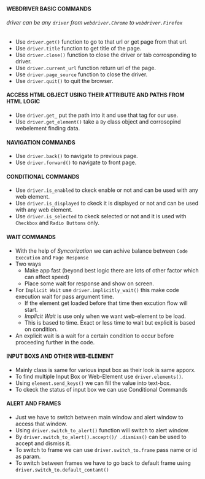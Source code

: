 #### WEBDRIVER BASIC COMMANDS
###### driver can be any `driver` from `webdriver.Chrome` to `webdriver.Firefox`
- Use `driver.get()` function to go to that url or get page from that url.
- Use `driver.title` function to get title of the page.
- Use `driver.close()` function to close the driver or tab corrosponding to driver.
- Use `driver.current_url` function return url of the page.
- Use `driver.page_source` function to close the driver.
- Use `driver.quit()` to quit the browser.

#### ACCESS HTML OBJECT USING THEIR ATTRIBUTE AND PATHS FROM HTML LOGIC
- Use `driver.get_` put the path into it and use that tag for our use.
- Use `driver.get_element()` take a `By` class object and corrosopind webelement finding data.

#### NAVIGATION COMMANDS
- Use `driver.back()` to navigate to previous page.
- Use `driver.forward()` to navigate to front page.

#### CONDITIONAL COMMANDS
- Use `driver.is_enabled` to ckeck enable or not and can be used with any web element.
- Use `driver.is_displayed` to ckeck it is displayed or not and can be used with any web element.
- Use `driver.is_selected` to ckeck selected or not and it is used with `Checkbox` and `Radio Buttons` only.

#### WAIT COMMANDS
- With the help of _Syncorization_ we can achive balance between `Code Execution` and `Page Response`
- Two ways
    - Make app fast (beyond best logic there are lots of other factor which can affect speed)
    - Place some wait for response and show on screen.
- For `Implicit Wait` use `driver.implicitly_wait()` this make code execution wait for pass argument time.
    - If the element get loaded before that time then excution flow will start.
    - _Implicit Wait_ is use only when we want web-element to be load.
    - This is based to time. Exact or less time to wait but explicit is based on condition.
- An explicit wait is a wait for a certain condition to occur before proceeding further in the code.

#### INPUT BOXS AND OTHER WEB-ELEMENT
- Mainly class is same for various input box as their look is same apporx.
- To find multiple Input Box or Web-Element use `driver.elements()`.
- Using `element.send_keys()` we can fill the value into text-box.
- To ckeck the status of input box we can use Conditional Commands

#### ALERT AND FRAMES
- Just we have to switch between main window and alert window to access that window.
- Using `driver.switch_to_alert()` function will switch to alert window.
- By `driver.switch_to_alert().accept()/ .dismiss()` can be used to accept and dismiss it.
- To switch to frame we can use `driver.switch_to.frame` pass name or id as param.
- To switch between frames we have to go back to default frame using `driver.switch_to.default_contant()`